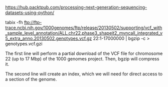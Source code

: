 https://hub.packtpub.com/processing-next-generation-sequencing-datasets-using-python/

tabix -fh ftp://ftp-trace.ncbi.nih.gov/1000genomes/ftp/release/20130502/supporting/vcf_with_sample_level_annotation/ALL.chr22.phase3_shapeit2_mvncall_integrated_v5_extra_anno.20130502.genotypes.vcf.gz 22:1-17000000  | bgzip -c > genotypes.vcf.gzi

The first line will perform a partial download of the VCF file for chromosome 22 (up to 17 Mbp) of the 1000 genomes project. Then, bgzip will compress it.

The second line will create an index, which we will need for direct access to a section of the genome.
